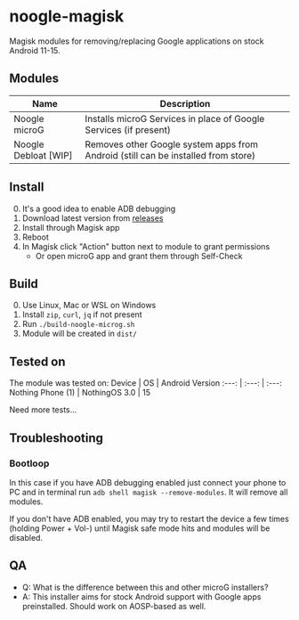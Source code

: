 # noogle-magisk

Magisk modules for removing/replacing Google applications on stock Android 11-15.

## Modules

Name | Description
--- | ---
Noogle microG | Installs microG Services in place of Google Services (if present)
Noogle Debloat [WIP] | Removes other Google system apps from Android (still can be installed from store)

## Install

0. It's a good idea to enable ADB debugging
1. Download latest version from [releases](https://github.com/SelfRef/noogle-magisk/releases)
2. Install through Magisk app
3. Reboot
4. In Magisk click "Action" button next to module to grant permissions
    - Or open microG app and grant them through Self-Check

## Build

0. Use Linux, Mac or WSL on Windows
1. Install `zip`, `curl`, `jq` if not present
2. Run `./build-noogle-microg.sh`
3. Module will be created in `dist/`

## Tested on
The module was tested on:
Device | OS | Android Version
:---: | :---: | :---:
Nothing Phone (1) | NothingOS 3.0 | 15

Need more tests...

## Troubleshooting

### Bootloop
In this case if you have ADB debugging enabled just connect your phone to PC and in terminal run `adb shell magisk --remove-modules`. It will remove all modules.

If you don't have ADB enabled, you may try to restart the device a few times (holding Power + Vol-) until Magisk safe mode hits and modules will be disabled.

## QA
- Q: What is the difference between this and other microG installers?
- A: This installer aims for stock Android support with Google apps preinstalled. Should work on AOSP-based as well.